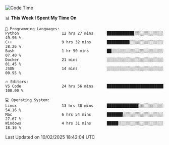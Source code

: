 
<!--START_SECTION:waka-->
![Code Time](http://img.shields.io/badge/Code%20Time-3%2C077%20hrs%2045%20mins-blue)

📊 **This Week I Spent My Time On** 

```text
💬 Programming Languages: 
Python                   12 hrs 27 mins      ████████████░░░░░░░░░░░░░   49.96 % 
C++                      9 hrs 32 mins       ██████████░░░░░░░░░░░░░░░   38.26 % 
Bash                     1 hr 50 mins        ██░░░░░░░░░░░░░░░░░░░░░░░   07.40 % 
Docker                   21 mins             ░░░░░░░░░░░░░░░░░░░░░░░░░   01.45 % 
JSON                     14 mins             ░░░░░░░░░░░░░░░░░░░░░░░░░   00.95 % 

🔥 Editors: 
VS Code                  24 hrs 56 mins      █████████████████████████   100.00 % 

💻 Operating System: 
Linux                    13 hrs 30 mins      ██████████████░░░░░░░░░░░   54.16 % 
Mac                      6 hrs 54 mins       ███████░░░░░░░░░░░░░░░░░░   27.67 % 
Windows                  4 hrs 31 mins       █████░░░░░░░░░░░░░░░░░░░░   18.16 % 
```


 Last Updated on 10/02/2025 18:42:04 UTC
<!--END_SECTION:waka-->

